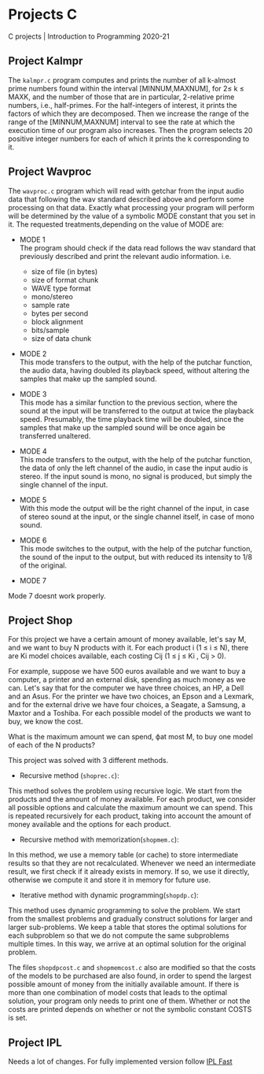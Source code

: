 # Projects C
C projects | Introduction to Programming 2020-21

## Project Kalmpr

The ```kalmpr.c``` program computes and prints the number of all k-almost prime numbers found within the interval [MINNUM,MAXNUM], for 2≤ k ≤ MAXK, and the number of those that are in particular, 2-relative prime numbers, i.e., half-primes. For the half-integers of interest, it prints the factors of which they are decomposed. Then we increase the range of the range of the [MINNUM,MAXNUM] interval to see the rate at which the execution time of our program also increases. Then the program selects 20 positive integer numbers for each of which it prints the k corresponding to it.

## Project Wavproc

The ```wavproc.c``` program which will read with getchar from the input audio data that following the wav standard described above and perform some processing on that data. Exactly what processing your program will perform will be determined by the value of a symbolic MODE constant that you set in it. The requested treatments,depending on the value of MODE are:

* MODE 1<br>
The program should check if the data read follows the wav standard that
previously described and print the relevant audio information. i.e.

  - size of file (in bytes)
  - size of format chunk 
  - WAVE type format
  - mono/stereo
  - sample rate
  - bytes per second
  - block alignment
  - bits/sample
  - size of data chunk

* MODE 2<br>
This mode transfers to the output, with the help of the putchar function, the audio data, having doubled
its playback speed, without altering the samples that make up the sampled sound.

* MODE 3<br>
This mode has a similar function to the previous section, where the sound at the input will be transferred to the output at twice the playback speed. 
Presumably, the time playback time will be doubled, since the samples that make up the sampled sound will be once again be transferred unaltered.

* MODE 4<br>
Τhis mode transfers to the output, with the help of the putchar function, the data of only the left channel of the audio, 
in case the input audio is stereo. If the input sound is mono, no signal is produced, but simply the single channel of the input.

* MODE 5<br>
With this mode the output will be the right channel of the input, in case of stereo sound at the input, or the single channel itself, in case of mono sound.

* MODE 6<br>
This mode switches to the output, with the help of the putchar function, the sound of the input to the output, but with reduced its intensity to 1/8 of the original.

* MODE 7<br>

Mode 7 doesnt work properly.

## Project Shop

For this project we have a certain amount of money available, let's say M, and we want to buy N products with it. For each product i (1 ≤ i ≤ N), there are Ki model choices available, each costing Cij (1 ≤ j ≤ Ki , Cij > 0). 

For example, suppose we have 500 euros available and we want to buy a computer, a printer and an external disk, spending as much money as we can. Let's say that for the computer we have three choices, an HP, a Dell and an Asus. For the printer we have two choices, an Epson and a Lexmark, and for the external drive we have four choices, a Seagate, a Samsung, a Maxtor and a Toshiba. For each possible model of the products we want to buy, we know the cost. 

What is the maximum amount we can spend, ϕat most M, to buy one model of each of the N products?

This project was solved with 3 different methods.

* Recursive method (```shoprec.c```):<br>

This method solves the problem using recursive logic. We start from the products and the amount of money available. For each product, we consider all possible options and calculate the maximum amount we can spend. This is repeated recursively for each product, taking into account the amount of money available and the options for each product.

* Recursive method with memorization(```shopmem.c```):<br>

In this method, we use a memory table (or cache) to store intermediate results so that they are not recalculated. Whenever we need an intermediate result, we first check if it already exists in memory. If so, we use it directly, otherwise we compute it and store it in memory for future use.

* Iterative method with dynamic programming(```shopdp.c```): <br>

This method uses dynamic programming to solve the problem. We start from the smallest problems and gradually construct solutions for larger and larger sub-problems. We keep a table that stores the optimal solutions for each subproblem so that we do not compute the same subproblems multiple times. In this way, we arrive at an optimal solution for the original problem.

The files ```shopdpcost.c``` and ```shopmemcost.c``` also are modified so that the costs of the models to be purchased are also found, in order to spend the largest possible amount of money from the initially available amount. If there is more than one combination of model costs that leads to the optimal solution, your program only needs to print one of them. Whether or not the costs are printed depends on whether or not the symbolic constant COSTS is set. 

## Project IPL

Needs a lot of changes. For fully implemented version follow [IPL Fast](https://github.com/chatziko/ipli-fast)
